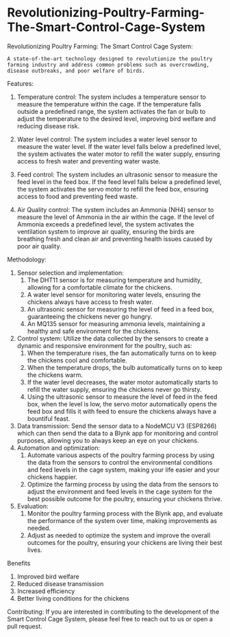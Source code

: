 # Revolutionizing-Poultry-Farming-The-Smart-Control-Cage-System
Revolutionizing Poultry Farming: The Smart Control Cage System:

    A state-of-the-art technology designed to revolutionize the poultry farming industry and address common problems such as overcrowding, disease outbreaks, and poor welfare of birds.

Features:
  1. Temperature control: 
      The system includes a temperature sensor to measure the temperature within the cage. If the temperature falls outside a predefined range, the system activates the fan or bulb to adjust the temperature to the desired level, improving bird welfare and reducing disease risk.

  2. Water level control: 
      The system includes a water level sensor to measure the water level. If the water level falls below a predefined level, the system activates the water motor to refill the water supply, ensuring access to fresh water and preventing water waste.

  3. Feed control: 
      The system includes an ultrasonic sensor to measure the feed level in the feed box. If the feed level falls below a predefined level, the system activates the servo motor to refill the feed box, ensuring access to food and preventing feed waste.

  4. Air Quality control: 
      The system includes an Ammonia (NH4) sensor to measure the level of Ammonia in the air within the cage. If the level of Ammonia exceeds a predefined level, the system activates the ventilation system to improve air quality, ensuring the birds are breathing fresh and clean air and preventing health issues caused by poor air quality.

Methodology:
  1. Sensor selection and implementation:
      1. The DHT11 sensor is for measuring temperature and humidity, allowing for a comfortable
      climate for the chickens.
      2. A water level sensor for monitoring water levels, ensuring the chickens always have access to
      fresh water.
      3. An ultrasonic sensor for measuring the level of feed in a feed box, guaranteeing the chickens
      never go hungry.
      4. An MQ135 sensor for measuring ammonia levels, maintaining a healthy and safe environment
      for the chickens.
  2. Control system:
      Utilize the data collected by the sensors to create a dynamic and responsive environment for the
      poultry, such as:
      1. When the temperature rises, the fan automatically turns on to keep the chickens cool and
      comfortable.
      2. When the temperature drops, the bulb automatically turns on to keep the chickens warm.
      3. If the water level decreases, the water motor automatically starts to refill the water supply,
      ensuring the chickens never go thirsty.
      4. Using the ultrasonic sensor to measure the level of feed in the feed box, when the level is low,
      the servo motor automatically opens the feed box and fills it with feed to ensure the chickens
      always have a bountiful feast.
  3. Data transmission:
      Send the sensor data to a NodeMCU V3 (ESP8266) which can then send the data to a Blynk app for
      monitoring and control purposes, allowing you to always keep an eye on your chickens.
  4. Automation and optimization:
      1. Automate various aspects of the poultry farming process by using the data from the sensors to
      control the environmental conditions and feed levels in the cage system, making your life easier
      and your chickens happier.
      2. Optimize the farming process by using the data from the sensors to adjust the environment and
      feed levels in the cage system for the best possible outcome for the poultry, ensuring your
      chickens thrive.
  5. Evaluation:
      1. Monitor the poultry farming process with the Blynk app, and evaluate the performance of the
      system over time, making improvements as needed.
      2. Adjust as needed to optimize the system and improve the overall outcomes for the poultry,
      ensuring your chickens are living their best lives.

Benefits
  1. Improved bird welfare
  2. Reduced disease transmission
  3. Increased efficiency
  4. Better living conditions for the chickens
 
Contributing:
    If you are interested in contributing to the development of the Smart Control Cage System, please feel free to reach out to us or open a pull request.

